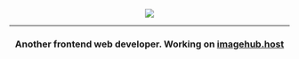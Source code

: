 <p align="center"><a href="https://discord.com/users/877409307086434335" target="_blank"><img src="https://discord.c99.nl/widget/theme-4/877409307086434335.png" /></a></p>
<hr>
<h3 align="center">Another frontend web developer. Working on <a href="https://imagehub.host">imagehub.host</a>
